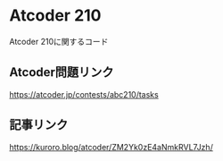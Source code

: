 # Atcoder 210
Atcoder 210に関するコード

## Atcoder問題リンク
https://atcoder.jp/contests/abc210/tasks

## 記事リンク
https://kuroro.blog/atcoder/ZM2Yk0zE4aNmkRVL7Jzh/
